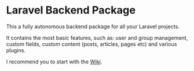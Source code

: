# Laravel Backend Package
This a fully autonomous backend package for all your Laravel projects.

It contains the most basic features, such as: user and group management, custom fields, custom content (posts, articles, pages etc) and various plugins.

I recommend you to start with the [Wiki](https://github.com/atorscho/backend/wiki).
